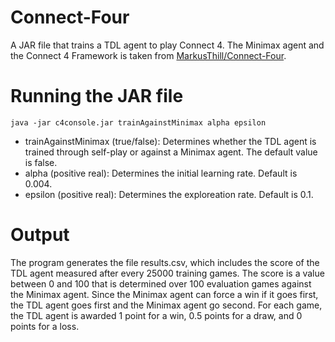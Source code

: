 # Connect-Four
A JAR file that trains a TDL agent to play Connect 4. The Minimax agent and the Connect 4 Framework is taken from [MarkusThill/Connect-Four](https://github.com/MarkusThill/Connect-Four).

# Running the JAR file

```
java -jar c4console.jar trainAgainstMinimax alpha epsilon
```
- trainAgainstMinimax (true/false): Determines whether the TDL agent is trained through self-play or against a Minimax agent. The default value is false.
- alpha (positive real): Determines the initial learning rate. Default is 0.004.
- epsilon (positive real): Determines the exploreation rate. Default is 0.1.

# Output

The program generates the file results.csv, which includes the score of the TDL agent measured after every 25000 training games. The score is a value between 0 and 100 that is determined over 100 evaluation games against the Minimax agent. Since the Minimax agent can force a win if it goes first, the TDL agent goes first and the Minimax agent go second. For each game, the TDL agent is awarded 1 point for a win, 0.5 points for a draw, and 0 points for a loss.

